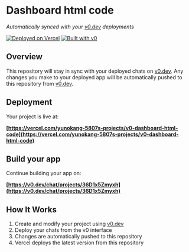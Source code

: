 # Dashboard html code

*Automatically synced with your [v0.dev](https://v0.dev) deployments*

[![Deployed on Vercel](https://img.shields.io/badge/Deployed%20on-Vercel-black?style=for-the-badge&logo=vercel)](https://vercel.com/yunokang-5807s-projects/v0-dashboard-html-code)
[![Built with v0](https://img.shields.io/badge/Built%20with-v0.dev-black?style=for-the-badge)](https://v0.dev/chat/projects/36D1x5Zmyxh)

## Overview

This repository will stay in sync with your deployed chats on [v0.dev](https://v0.dev).
Any changes you make to your deployed app will be automatically pushed to this repository from [v0.dev](https://v0.dev).

## Deployment

Your project is live at:

**[https://vercel.com/yunokang-5807s-projects/v0-dashboard-html-code](https://vercel.com/yunokang-5807s-projects/v0-dashboard-html-code)**

## Build your app

Continue building your app on:

**[https://v0.dev/chat/projects/36D1x5Zmyxh](https://v0.dev/chat/projects/36D1x5Zmyxh)**

## How It Works

1. Create and modify your project using [v0.dev](https://v0.dev)
2. Deploy your chats from the v0 interface
3. Changes are automatically pushed to this repository
4. Vercel deploys the latest version from this repository
